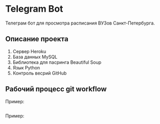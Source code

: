 # Telegram Bot
Телеграм бот для просмотра расписания ВУЗов Санкт-Петербурга.

## Описание проекта
1. Сервер Heroku
2. База данных MySQL
3. Библиотека для пасринга Beautiful Soup
4. Язык Python
5. Контроль весрий GitHub


## Рабочий процесс git workflow

Пример:
```
```
Пример:
```
```
